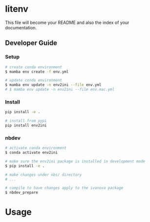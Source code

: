litenv
================

<!-- WARNING: THIS FILE WAS AUTOGENERATED! DO NOT EDIT! -->

This file will become your README and also the index of your
documentation.

## Developer Guide

### Setup

``` sh
# create conda environment
$ mamba env create -f env.yml

# update conda environment
$ mamba env update -n env2ini --file env.yml
# $ mamba env update -n env2ini --file env.mac.yml
```

### Install

``` sh
pip install -e .

# install from pypi
pip install env2ini
```

### nbdev

``` sh
# activate conda environment
$ conda activate env2ini

# make sure the env2ini package is installed in development mode
$ pip install -e .

# make changes under nbs/ directory
# ...

# compile to have changes apply to the ivanova package
$ nbdev_prepare
```

# Usage
